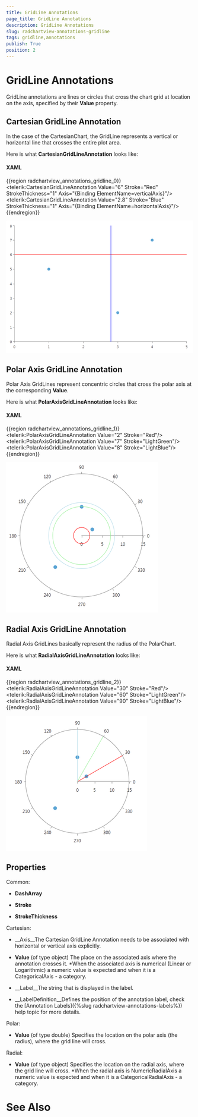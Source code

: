 ```yaml
---
title: GridLine Annotations
page_title: GridLine Annotations
description: GridLine Annotations
slug: radchartview-annotations-gridline
tags: gridline,annotations
publish: True
position: 2
---
```


# GridLine Annotations



GridLine annotations are lines or circles that cross the chart grid at location 
        on the axis, specified by their __Value__ property.
    

## Cartesian GridLine Annotation

In the case of the CartesianChart, the GridLine represents a vertical or horizontal line 
          that crosses the entire plot area.
        

Here is what __CartesianGridLineAnnotation__ looks like:
        

#### __XAML__

{{region radchartview_annotations_gridline_0}}
	<telerik:CartesianGridLineAnnotation Value="6" Stroke="Red" StrokeThickness="1" Axis="{Binding ElementName=verticalAxis}"/>
	<telerik:CartesianGridLineAnnotation Value="2.8" Stroke="Blue" StrokeThickness="1" Axis="{Binding ElementName=horizontalAxis}"/>
	{{endregion}}

![Rad Chart View-annotations-cartesian-gridline](images/RadChartView-annotations-cartesian-gridline.png)

## Polar Axis GridLine Annotation

Polar Axis GridLines represent concentric circles that cross the polar axis at the 
          corresponding __Value__.
        

Here is what __PolarAxisGridLineAnnotation__ looks like:
        

#### __XAML__

{{region radchartview_annotations_gridline_1}}
	<telerik:PolarAxisGridLineAnnotation Value="2" Stroke="Red"/>
	<telerik:PolarAxisGridLineAnnotation Value="7" Stroke="LightGreen"/>
	<telerik:PolarAxisGridLineAnnotation Value="8" Stroke="LightBlue"/>
	{{endregion}}

![Rad Chart View-annotations-polar-gridline](images/RadChartView-annotations-polar-gridline.png)

## Radial Axis GridLine Annotation

Radial Axis GridLines basically represent the radius of the PolarChart.
        

Here is what __RadialAxisGridLineAnnotation__ looks like:
        

#### __XAML__

{{region radchartview_annotations_gridline_2}}
	<telerik:RadialAxisGridLineAnnotation Value="30" Stroke="Red"/>
	<telerik:RadialAxisGridLineAnnotation Value="60" Stroke="LightGreen"/>
	<telerik:RadialAxisGridLineAnnotation Value="90" Stroke="LightBlue"/>
	{{endregion}}

![Rad Chart View-annotations-radial-gridline](images/RadChartView-annotations-radial-gridline.png)

## Properties

Common:
        

* __DashArray__

* __Stroke__

* __StrokeThickness__

Cartesian:
        

* __Axis__The Cartesian GridLine Annotation needs to be associated with horizontal or vertical axis explicitly.
            

* __Value__ (of type object)
            The place on the associated axis where the annotation crosses it.
            *When the associated axis is numerical (Linear or Logarithmic) a numeric value is expected and
              when it is a CategoricalAxis - a category.
            

* __Label__The string that is displayed in the label.
            

* __LabelDefinition__Defines the position of the annotation label, check the
              [Annotation Labels]({%slug radchartview-annotations-labels%}) 
              help topic for more details.
            

Polar:
        

* __Value__ (of type double)
            Specifies the location on the polar axis (the radius), where the grid line will cross.
            

Radial:
        

* __Value__ (of type object)
            Specifies the location on the radial axis, where the grid line will cross.
            *When the radial axis is NumericRadialAxis a numeric value is expected and when it is a CategoricalRadialAxis - a category.
            

# See Also
